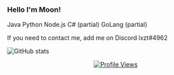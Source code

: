 ### Hello I'm Moon!

Java Python Node.js C# (partial) GoLang (partial)

If you need to contact me, add me on Discord lxzt#4962

![GitHub stats](https://github-readme-stats.vercel.app/api?username=dev-lxzt&theme=dracula&show_icons=true)

<a href="https://github.com/dev-lxzt">
  <p align="center">
    <img src="https://komarev.com/ghpvc/?username=dev-lxzt" alt="Profile Views">
  </p>
</a>
